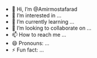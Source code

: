 - 👋 Hi, I’m @Amirmostafarad
- 👀 I’m interested in ...
- 🌱 I’m currently learning ...
- 💞️ I’m looking to collaborate on ...
- 📫 How to reach me ...
- 😄 Pronouns: ...
- ⚡ Fun fact: ...

<!---
Amirmostafarad/Amirmostafarad is a ✨ special ✨ repository because its `README.md` (this file) appears on your GitHub profile.
You can click the Preview link to take a look at your changes.
--->
